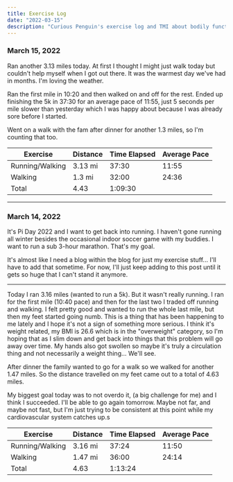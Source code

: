 ```yaml
---
title: Exercise Log
date: "2022-03-15"
description: "Curious Penguin's exercise log and TMI about bodily functions, weight, etc."
---
```


### March 15, 2022

Ran another 3.13 miles today. At first I thought I might just walk today but couldn't help myself when I got out there. It was the warmest day we've had in months. I'm loving the weather.

Ran the first mile in 10:20 and then walked on and off for the rest. Ended up finishing the 5k in 37:30 for an average pace of 11:55, just 5 seconds per mile slower than yesterday which I was happy about because I was already sore before I started.

Went on a walk with the fam after dinner for another 1.3 miles, so I'm counting that too.

| Exercise        | Distance | Time Elapsed | Average Pace |
|-----------------|----------|--------------|--------------|
| Running/Walking | 3.13 mi  | 37:30        | 11:55        |
| Walking         | 1.3 mi   | 32:00        | 24:36        |
| Total           | 4.43     | 1:09:30      |              |

___

### March 14, 2022

It's Pi Day 2022 and I want to get back into running. I haven't gone running all winter besides the occasional indoor soccer game with my buddies. I want to run a sub 3-hour marathon. That's my goal. 

It's almost like I need a blog within the blog for just my exercise stuff... I'll have to add that sometime. For now, I'll just keep adding to this post until it gets so huge that I can't stand it anymore. 

___

Today I ran 3.16 miles (wanted to run a 5k). But it wasn't really running. I ran for the first mile (10:40 pace) and then for the last two I traded off running and walking. I felt pretty good and wanted to run the whole last mile, but then my feet started going numb. This is a thing that has been happening to me lately and I hope it's not a sign of something more serious. I think it's weight related, my BMI is 26.6 which is in the "overweight" category, so I'm hoping that as I slim down and get back into things that this problem will go away over time. My hands also got swollen so maybe it's truly a circulation thing and not necessarily a weight thing... We'll see.

After dinner the family wanted to go for a walk so we walked for another 1.47 miles. So the distance travelled on my feet came out to a total of 4.63 miles. 

My biggest goal today was to not overdo it, (a big challenge for me) and I think I succeeded. I'll be able to go again tomorrow. Maybe not far, and maybe not fast, but I'm just trying to be consistent at this point while my cardiovascular system catches up.s

| Exercise        | Distance | Time Elapsed | Average Pace |
|-----------------|----------|--------------|--------------|
| Running/Walking | 3.16 mi  | 37:24        | 11:50        |
| Walking         | 1.47 mi  | 36:00        | 24:14        |
| Total           | 4.63     | 1:13:24      |              |
